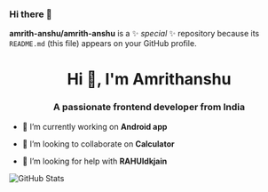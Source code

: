 ### Hi there 👋


**amrith-anshu/amrith-anshu** is a ✨ _special_ ✨ repository because its `README.md` (this file) appears on your GitHub profile.

<h1 align="center">Hi 👋, I'm Amrithanshu</h1>
<h3 align="center">A passionate frontend developer from India</h3>

- 🔭 I’m currently working on **Android app**

- 👯 I’m looking to collaborate on **Calculator**

- 🤝 I’m looking for help with **RAHUldkjain**

![GitHub Stats](https://github-readme-stats.vercel.app/api?username=amrith-anshu&theme=radical)
